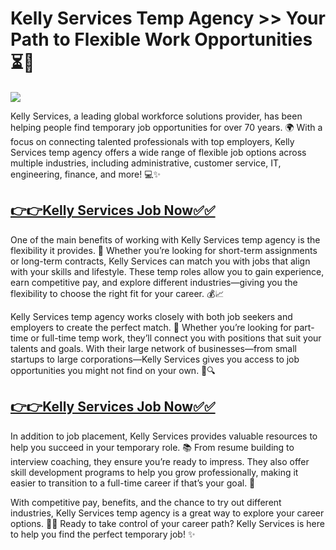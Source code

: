 # Kelly Services Temp Agency >> Your Path to Flexible Work Opportunities ⏳💼
![](https://i.imgur.com/DEy2W76.jpeg)

Kelly Services, a leading global workforce solutions provider, has been helping people find temporary job opportunities for over 70 years. 🌍 With a focus on connecting talented professionals with top employers, Kelly Services temp agency offers a wide range of flexible job options across multiple industries, including administrative, customer service, IT, engineering, finance, and more! 💻✨

## [**👉👉Kelly Services Job Now✅✅**](https://usa-new-jobs.blogspot.com/2025/01/kelly-services-job.html)

One of the main benefits of working with Kelly Services temp agency is the flexibility it provides. 🌱 Whether you’re looking for short-term assignments or long-term contracts, Kelly Services can match you with jobs that align with your skills and lifestyle. These temp roles allow you to gain experience, earn competitive pay, and explore different industries—giving you the flexibility to choose the right fit for your career. 💰📈

Kelly Services temp agency works closely with both job seekers and employers to create the perfect match. 🤝 Whether you’re looking for part-time or full-time temp work, they’ll connect you with positions that suit your talents and goals. With their large network of businesses—from small startups to large corporations—Kelly Services gives you access to job opportunities you might not find on your own. 🏢🔍

## [**👉👉Kelly Services Job Now✅✅**](https://usa-new-jobs.blogspot.com/2025/01/kelly-services-job.html)

In addition to job placement, Kelly Services provides valuable resources to help you succeed in your temporary role. 📚 From resume building to interview coaching, they ensure you’re ready to impress. They also offer skill development programs to help you grow professionally, making it easier to transition to a full-time career if that’s your goal. 🌟

With competitive pay, benefits, and the chance to try out different industries, Kelly Services temp agency is a great way to explore your career options. 💼🌟 Ready to take control of your career path? Kelly Services is here to help you find the perfect temporary job! ✨
